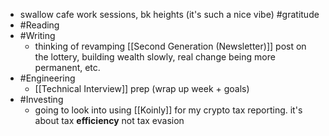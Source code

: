 - swallow cafe work sessions, bk heights (it's such a nice vibe) #gratitude
- #Reading
- #Writing
    - thinking of revamping [[Second Generation (Newsletter)]] post on the lottery, building wealth slowly, real change being more permanent, etc.
- #Engineering
    - [[Technical Interview]] prep (wrap up week + goals)
- #Investing
    - going to look into using [[Koinly]] for my crypto tax reporting. it's about tax __efficiency__ not tax evasion
